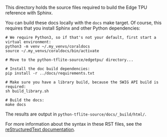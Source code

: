 This directory holds the source files required to build the Edge TPU reference with Sphinx.

You can build these docs locally with the `docs` make target. Of course, this requires that
you install Sphinx and other Python dependencies:

    # We require Python3, so if that's not your default, first start a virtual environment:
    python3 -m venv ~/.my_venvs/coraldocs
    source ~/.my_venvs/coraldocs/bin/activate

    # Move to the python-tflite-source/edgetpu/ directory...

    # Install the doc build dependencies:
    pip install -r ../docs/requirements.txt

    # Make sure you have a library build, because the SWIG API build is required:
    sh build_library.sh

    # Build the docs:
    make docs

The results are output in `python-tflite-source/docs/_build/html/`.

For more information about the syntax in these RST files, see the [reStructuredText documentation](
http://www.sphinx-doc.org/en/master/usage/restructuredtext/index.html).
